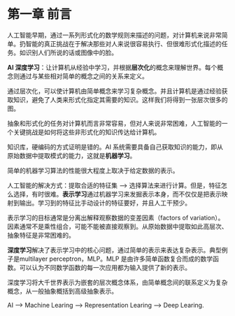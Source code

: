 # 第一章 前言

人工智能早期，通过一系列形式化的数学规则来描述的问题，对计算机来说非常简单。扔智能的真正挑战在于解决那些对人来说很容易执行、但很难形式化描述的任务。如识别人们所说的话或图像中的脸。

**AI 深度学习**：让计算机从经验中学习，并根据**层次化**的概念来理解世界。每个概念则通过与某些相对简单的概念之间的关系来定义。

通过层次化，可以使计算机由简单概念来学习复杂概念。并且计算机是通过经验获取知识，避免了人类来形式化指定其需要的知识。这样我们将得到一张层次很多的图。

抽象和形式化的任务对计算机而言非常容易，但对人来说非常困难，人工智能的一个关键挑战是如何将这些非形式化的知识传达给计算机。

知识库，硬编码的方式证明是错的。AI 系统需要具备自己获取知识的能力，即从原始数据中提取模式的能力，这就是**机器学习**。

简单的机器学习算法的性能很大程度上取决于给定数据的表示。

人工智能的解决方式：提取合适的特征集 --> 选择算法来进行计算。但是，特征怎么选择，有时很难。**表示学习**通过机器学习来发掘表示本身，而不仅仅是把表示映射到输出。学习到的特征比手动设计的特征要好，并且人工干预少。

表示学习的目标通常是分离出解释观察数据的变差因素（factors of variation）。因素通常不是乘性组合，可能不能被直接观察到。从原始数据中提取如此高层次、抽象特征是非常困难的。

**深度学习**解决了表示学习中的核心问题，通过简单的表示来表达复杂表示。典型例子是multilayer perceptron，MLP。MLP 是由许多简单函数复合而成的数学函数。可以认为不同数学函数的每一次应用都为输入提供了新的表示。

深度学习将大千世界表示为嵌套的层次概念体系，由简单概念间的联系定义为复杂概念，从一般抽象概括到高级抽象表示。

AI --> Machine Learing  --> Representation Learing --> Deep Learing.







